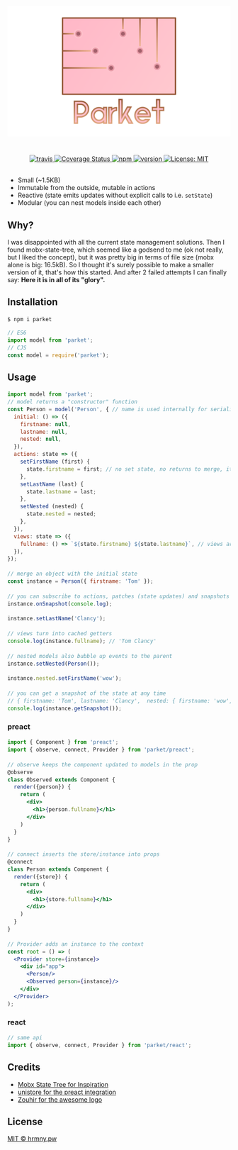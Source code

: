 <h1 align="center">
  <img src="https://github.com/ForsakenHarmony/parket/blob/master/.github/logo.png?raw=true">
</h1>

<br />

<div align="center">
  <a href="https://travis-ci.org/ForsakenHarmony/parket">
    <img src="https://travis-ci.org/ForsakenHarmony/parket.svg?branch=master" alt="travis">
  </a>
  <a href='https://coveralls.io/github/tinchoz49/parket?branch=master'>
    <img src='https://coveralls.io/repos/github/tinchoz49/parket/badge.svg?branch=master' alt='Coverage Status' />
  </a>
  <a href="https://www.npmjs.org/package/parket">
    <img src="https://img.shields.io/npm/v/parket.svg" alt="npm">
  </a>
  <a href="https://www.npmjs.com/package/parket">
    <img src="https://img.shields.io/npm/dm/parket.svg" alt="version" />
  </a>
  <a href="https://oss.ninja/mit/forsakenharmony">
    <img src="https://img.shields.io/badge/License-MIT-yellow.svg" alt="License: MIT" />
  </a>
</div>

<br>

 * Small (~1.5KB)
 * Immutable from the outside, mutable in actions
 * Reactive (state emits updates without explicit calls to i.e. `setState`)
 * Modular (you can nest models inside each other)

## Why?

I was disappointed with all the current state management solutions.
Then I found mobx-state-tree, which seemed like a godsend to me (ok not really, but I liked the concept), but it was pretty big in terms of file size (mobx alone is big: 16.5kB).
So I thought it's surely possible to make a smaller version of it, that's how this started.
And after 2 failed attempts I can finally say: **Here it is in all of its "glory".**

## Installation

```
$ npm i parket
```

```js
// ES6
import model from 'parket';
// CJS
const model = require('parket');
```

## Usage

```js
import model from 'parket';
// model returns a "constructor" function
const Person = model('Person', { // name is used internally for serialization
  initial: () => ({
    firstname: null,
    lastname: null,
    nested: null,
  }),
  actions: state => ({
    setFirstName (first) {
      state.firstname = first; // no set state, no returns to merge, it's reactive™
    },
    setLastName (last) {
      state.lastname = last;
    },
    setNested (nested) {
      state.nested = nested;
    },
  }),
  views: state => ({
    fullname: () => `${state.firstname} ${state.lastname}`, // views are computed properties
  }),
});

// merge an object with the initial state
const instance = Person({ firstname: 'Tom' });

// you can subscribe to actions, patches (state updates) and snapshots (full state after actions)
instance.onSnapshot(console.log);

instance.setLastName('Clancy');

// views turn into cached getters
console.log(instance.fullname); // 'Tom Clancy'

// nested models also bubble up events to the parent
instance.setNested(Person());

instance.nested.setFirstName('wow');

// you can get a snapshot of the state at any time
// { firstname: 'Tom', lastname: 'Clancy',  nested: { firstname: 'wow', lastname: null, nested: null } }
console.log(instance.getSnapshot());
```

### preact

```jsx
import { Component } from 'preact';
import { observe, connect, Provider } from 'parket/preact';

// observe keeps the component updated to models in the prop
@observe
class Observed extends Component {
  render({person}) {
    return (
      <div>
        <h1>{person.fullname}</h1>
      </div>
    )
  }
}

// connect inserts the store/instance into props
@connect
class Person extends Component {
  render({store}) {
    return (
      <div>
        <h1>{store.fullname}</h1>
      </div>
    )
  }
}

// Provider adds an instance to the context
const root = () => (
  <Provider store={instance}>
    <div id="app">
      <Person/>
      <Observed person={instance}/>
    </div>
  </Provider>
);
```

### react

```js
// same api
import { observe, connect, Provider } from 'parket/react';
```

## Credits

* [Mobx State Tree for Inspiration](https://github.com/mobxjs/mobx-state-tree)
* [unistore for the preact integration](https://github.com/developit/unistore/)
* [Zouhir for the awesome logo](https://twitter.com/_zouhir)

## License

[MIT © hrmny.pw](https://oss.ninja/mit/forsakenharmony)
